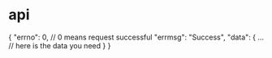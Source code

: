 # api
{   "errno": 0, // 0 means request successful   "errmsg": "Success",   "data": {     ... // here is the data you need   } }
